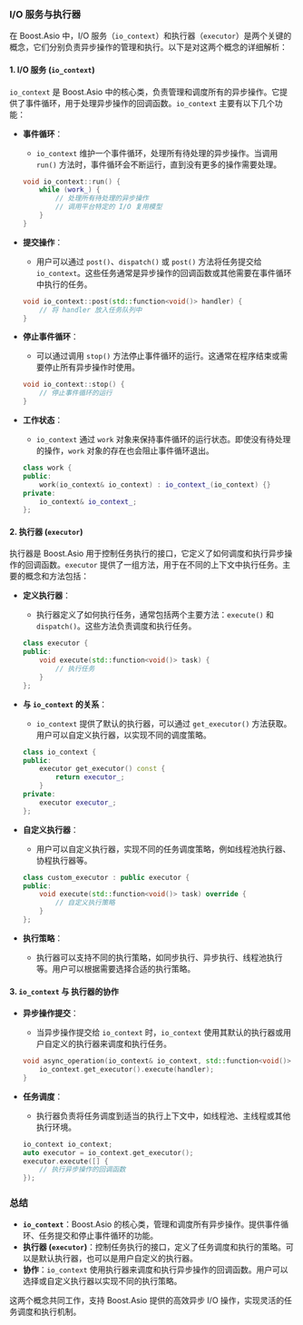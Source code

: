 ### I/O 服务与执行器

在 Boost.Asio 中，I/O 服务（`io_context`）和执行器（`executor`）是两个关键的概念，它们分别负责异步操作的管理和执行。以下是对这两个概念的详细解析：

#### 1. **I/O 服务 (`io_context`)**

`io_context` 是 Boost.Asio 中的核心类，负责管理和调度所有的异步操作。它提供了事件循环，用于处理异步操作的回调函数。`io_context` 主要有以下几个功能：

- **事件循环**：
  - `io_context` 维护一个事件循环，处理所有待处理的异步操作。当调用 `run()` 方法时，事件循环会不断运行，直到没有更多的操作需要处理。

  ```cpp
  void io_context::run() {
      while (work_) {
          // 处理所有待处理的异步操作
          // 调用平台特定的 I/O 复用模型
      }
  }
  ```

- **提交操作**：
  - 用户可以通过 `post()`、`dispatch()` 或 `post()` 方法将任务提交给 `io_context`。这些任务通常是异步操作的回调函数或其他需要在事件循环中执行的任务。

  ```cpp
  void io_context::post(std::function<void()> handler) {
      // 将 handler 放入任务队列中
  }
  ```

- **停止事件循环**：
  - 可以通过调用 `stop()` 方法停止事件循环的运行。这通常在程序结束或需要停止所有异步操作时使用。

  ```cpp
  void io_context::stop() {
      // 停止事件循环的运行
  }
  ```

- **工作状态**：
  - `io_context` 通过 `work` 对象来保持事件循环的运行状态。即使没有待处理的操作，`work` 对象的存在也会阻止事件循环退出。

  ```cpp
  class work {
  public:
      work(io_context& io_context) : io_context_(io_context) {}
  private:
      io_context& io_context_;
  };
  ```

#### 2. **执行器 (`executor`)**

执行器是 Boost.Asio 用于控制任务执行的接口，它定义了如何调度和执行异步操作的回调函数。`executor` 提供了一组方法，用于在不同的上下文中执行任务。主要的概念和方法包括：

- **定义执行器**：
  - 执行器定义了如何执行任务，通常包括两个主要方法：`execute()` 和 `dispatch()`。这些方法负责调度和执行任务。

  ```cpp
  class executor {
  public:
      void execute(std::function<void()> task) {
          // 执行任务
      }
  };
  ```

- **与 `io_context` 的关系**：
  - `io_context` 提供了默认的执行器，可以通过 `get_executor()` 方法获取。用户可以自定义执行器，以实现不同的调度策略。

  ```cpp
  class io_context {
  public:
      executor get_executor() const {
          return executor_;
      }
  private:
      executor executor_;
  };
  ```

- **自定义执行器**：
  - 用户可以自定义执行器，实现不同的任务调度策略，例如线程池执行器、协程执行器等。

  ```cpp
  class custom_executor : public executor {
  public:
      void execute(std::function<void()> task) override {
          // 自定义执行策略
      }
  };
  ```

- **执行策略**：
  - 执行器可以支持不同的执行策略，如同步执行、异步执行、线程池执行等。用户可以根据需要选择合适的执行策略。

#### 3. **`io_context` 与 执行器的协作**

- **异步操作提交**：
  - 当异步操作提交给 `io_context` 时，`io_context` 使用其默认的执行器或用户自定义的执行器来调度和执行任务。

  ```cpp
  void async_operation(io_context& io_context, std::function<void()> handler) {
      io_context.get_executor().execute(handler);
  }
  ```

- **任务调度**：
  - 执行器负责将任务调度到适当的执行上下文中，如线程池、主线程或其他执行环境。

  ```cpp
  io_context io_context;
  auto executor = io_context.get_executor();
  executor.execute([] {
      // 执行异步操作的回调函数
  });
  ```

### 总结

- **`io_context`**：Boost.Asio 的核心类，管理和调度所有异步操作。提供事件循环、任务提交和停止事件循环的功能。
- **执行器 (`executor`)**：控制任务执行的接口，定义了任务调度和执行的策略。可以是默认执行器，也可以是用户自定义的执行器。
- **协作**：`io_context` 使用执行器来调度和执行异步操作的回调函数。用户可以选择或自定义执行器以实现不同的执行策略。

这两个概念共同工作，支持 Boost.Asio 提供的高效异步 I/O 操作，实现灵活的任务调度和执行机制。